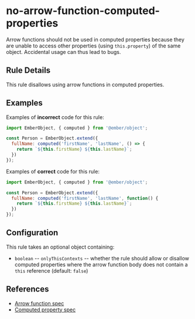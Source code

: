 # no-arrow-function-computed-properties

Arrow functions should not be used in computed properties because they are unable to access other properties (using `this.property`) of the same object. Accidental usage can thus lead to bugs.

## Rule Details

This rule disallows using arrow functions in computed properties.

## Examples

Examples of **incorrect** code for this rule:

```js
import EmberObject, { computed } from '@ember/object';

const Person = EmberObject.extend({
  fullName: computed('firstName', 'lastName', () => {
    return `${this.firstName} ${this.lastName}`;
  })
});
```

Examples of **correct** code for this rule:

```js
import EmberObject, { computed } from '@ember/object';

const Person = EmberObject.extend({
  fullName: computed('firstName', 'lastName', function() {
    return `${this.firstName} ${this.lastName}`;
  })
});
```

## Configuration

This rule takes an optional object containing:

* `boolean` -- `onlyThisContexts` -- whether the rule should allow or disallow computed properties where the arrow function body does not contain a `this` reference (default: `false`)

## References

* [Arrow function spec](https://developer.mozilla.org/en-US/docs/Web/JavaScript/Reference/Functions/Arrow_functions)
* [Computed property spec](https://api.emberjs.com/ember/release/classes/ComputedProperty)
